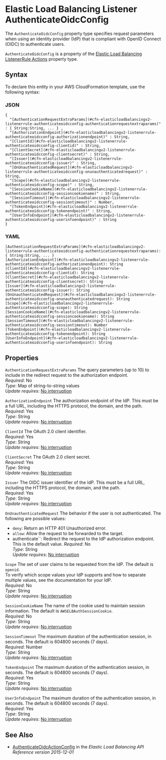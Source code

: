 # Elastic Load Balancing Listener AuthenticateOidcConfig<a name="aws-properties-elasticloadbalancingv2-listenerrule-authenticateoidcconfig"></a>

<a name="aws-properties-elasticloadbalancingv2-listenerrule-authenticateoidcconfig-description"></a>The `AuthenticateOidcConfig` property type specifies request parameters when using an identity provider \(IdP\) that is compliant with OpenID Connect \(OIDC\) to authenticate users\.

<a name="aws-properties-elasticloadbalancingv2-listenerrule-authenticateoidcconfig-inheritance"></a> `AuthenticateOidcConfig` is a property of the [Elastic Load Balancing ListenerRule Actions](aws-properties-elasticloadbalancingv2-listenerrule-actions.md) property type\.

## Syntax<a name="aws-properties-elasticloadbalancingv2-listenerrule-authenticateoidcconfig-syntax"></a>

To declare this entity in your AWS CloudFormation template, use the following syntax:

### JSON<a name="aws-properties-elasticloadbalancingv2-listenerrule-authenticateoidcconfig-syntax.json"></a>

```
{
  "[AuthenticationRequestExtraParams](#cfn-elasticloadbalancingv2-listenerrule-authenticateoidcconfig-authenticationrequestextraparams)" : { String:String, ... } ,
  "[AuthorizationEndpoint](#cfn-elasticloadbalancingv2-listenerrule-authenticateoidcconfig-authorizationendpoint)" : String,
  "[ClientId](#cfn-elasticloadbalancingv2-listenerrule-authenticateoidcconfig-clientid)" : String,
  "[ClientSecret](#cfn-elasticloadbalancingv2-listenerrule-authenticateoidcconfig-clientsecret)" : String,
  "[Issuer](#cfn-elasticloadbalancingv2-listenerrule-authenticateoidcconfig-issuer)" : String,
  "[OnUnauthenticatedRequest](#cfn-elasticloadbalancingv2-listenerrule-authenticateoidcconfig-onunauthenticatedrequest)" : String,
  "[Scope](#cfn-elasticloadbalancingv2-listenerrule-authenticateoidcconfig-scope)" : String,
  "[SessionCookieName](#cfn-elasticloadbalancingv2-listenerrule-authenticateoidcconfig-sessioncookiename)" : String,
  "[SessionTimeout](#cfn-elasticloadbalancingv2-listenerrule-authenticateoidcconfig-sessiontimeout)" : Number,
  "[TokenEndpoint](#cfn-elasticloadbalancingv2-listenerrule-authenticateoidcconfig-tokenendpoint)" : String,
  "[UserInfoEndpoint](#cfn-elasticloadbalancingv2-listenerrule-authenticateoidcconfig-userinfoendpoint)" : String
}
```

### YAML<a name="aws-properties-elasticloadbalancingv2-listenerrule-authenticateoidcconfig-syntax.yaml"></a>

```
[AuthenticationRequestExtraParams](#cfn-elasticloadbalancingv2-listenerrule-authenticateoidcconfig-authenticationrequestextraparams): { String:String, ... }
[AuthorizationEndpoint](#cfn-elasticloadbalancingv2-listenerrule-authenticateoidcconfig-authorizationendpoint): String
[ClientId](#cfn-elasticloadbalancingv2-listenerrule-authenticateoidcconfig-clientid): String
[ClientSecret](#cfn-elasticloadbalancingv2-listenerrule-authenticateoidcconfig-clientsecret): String
[Issuer](#cfn-elasticloadbalancingv2-listenerrule-authenticateoidcconfig-issuer): String
[OnUnauthenticatedRequest](#cfn-elasticloadbalancingv2-listenerrule-authenticateoidcconfig-onunauthenticatedrequest): String
[Scope](#cfn-elasticloadbalancingv2-listenerrule-authenticateoidcconfig-scope): String
[SessionCookieName](#cfn-elasticloadbalancingv2-listenerrule-authenticateoidcconfig-sessioncookiename): String
[SessionTimeout](#cfn-elasticloadbalancingv2-listenerrule-authenticateoidcconfig-sessiontimeout): Number
[TokenEndpoint](#cfn-elasticloadbalancingv2-listenerrule-authenticateoidcconfig-tokenendpoint): String
[UserInfoEndpoint](#cfn-elasticloadbalancingv2-listenerrule-authenticateoidcconfig-userinfoendpoint): String
```

## Properties<a name="aws-properties-elasticloadbalancingv2-listenerrule-authenticateoidcconfig-properties"></a>

`AuthenticationRequestExtraParams`  <a name="cfn-elasticloadbalancingv2-listenerrule-authenticateoidcconfig-authenticationrequestextraparams"></a>
The query parameters \(up to 10\) to include in the redirect request to the authorization endpoint\.  
 *Required*: No  
 *Type*: Map of string\-to\-string values  
*Update requires*: [No interruption](using-cfn-updating-stacks-update-behaviors.md#update-no-interrupt)

`AuthorizationEndpoint`  <a name="cfn-elasticloadbalancingv2-listenerrule-authenticateoidcconfig-authorizationendpoint"></a>
The authorization endpoint of the IdP\. This must be a full URL, including the HTTPS protocol, the domain, and the path\.  
 *Required*: Yes  
 *Type*: String  
*Update requires*: [No interruption](using-cfn-updating-stacks-update-behaviors.md#update-no-interrupt)

`ClientId`  <a name="cfn-elasticloadbalancingv2-listenerrule-authenticateoidcconfig-clientid"></a>
The OAuth 2\.0 client identifier\.  
 *Required*: Yes  
 *Type*: String  
*Update requires*: [No interruption](using-cfn-updating-stacks-update-behaviors.md#update-no-interrupt)

`ClientSecret`  <a name="cfn-elasticloadbalancingv2-listenerrule-authenticateoidcconfig-clientsecret"></a>
The OAuth 2\.0 client secret\.  
 *Required*: Yes  
 *Type*: String  
*Update requires*: [No interruption](using-cfn-updating-stacks-update-behaviors.md#update-no-interrupt)

`Issuer`  <a name="cfn-elasticloadbalancingv2-listenerrule-authenticateoidcconfig-issuer"></a>
The OIDC issuer identifier of the IdP\. This must be a full URL, including the HTTPS protocol, the domain, and the path\.  
 *Required*: Yes  
 *Type*: String  
*Update requires*: [No interruption](using-cfn-updating-stacks-update-behaviors.md#update-no-interrupt)

`OnUnauthenticatedRequest`  <a name="cfn-elasticloadbalancingv2-listenerrule-authenticateoidcconfig-onunauthenticatedrequest"></a>
The behavior if the user is not authenticated\. The following are possible values:  
+ `deny`: Return an HTTP 401 Unauthorized error\.
+ `allow`: Allow the request to be forwarded to the target\.
+ authenticate``: Redirect the request to the IdP authorization endpoint\. This is the default value\.
 *Required*: No  
 *Type*: String  
*Update requires*: [No interruption](using-cfn-updating-stacks-update-behaviors.md#update-no-interrupt)

`Scope`  <a name="cfn-elasticloadbalancingv2-listenerrule-authenticateoidcconfig-scope"></a>
The set of user claims to be requested from the IdP\. The default is `openid`\.   
To verify which scope values your IdP supports and how to separate multiple values, see the documentation for your IdP\.  
 *Required*: No  
 *Type*: String  
*Update requires*: [No interruption](using-cfn-updating-stacks-update-behaviors.md#update-no-interrupt)

`SessionCookieName`  <a name="cfn-elasticloadbalancingv2-listenerrule-authenticateoidcconfig-sessioncookiename"></a>
The name of the cookie used to maintain session information\. The default is `AWSELBAuthSessionCookie`\.  
 *Required*: No  
 *Type*: String  
*Update requires*: [No interruption](using-cfn-updating-stacks-update-behaviors.md#update-no-interrupt)

`SessionTimeout`  <a name="cfn-elasticloadbalancingv2-listenerrule-authenticateoidcconfig-sessiontimeout"></a>
The maximum duration of the authentication session, in seconds\. The default is 604800 seconds \(7 days\)\.  
 *Required*: Number  
 *Type*: String  
*Update requires*: [No interruption](using-cfn-updating-stacks-update-behaviors.md#update-no-interrupt)

`TokenEndpoint`  <a name="cfn-elasticloadbalancingv2-listenerrule-authenticateoidcconfig-tokenendpoint"></a>
The maximum duration of the authentication session, in seconds\. The default is 604800 seconds \(7 days\)\.  
 *Required*: Yes  
 *Type*: String  
*Update requires*: [No interruption](using-cfn-updating-stacks-update-behaviors.md#update-no-interrupt)

`UserInfoEndpoint`  <a name="cfn-elasticloadbalancingv2-listenerrule-authenticateoidcconfig-userinfoendpoint"></a>
The maximum duration of the authentication session, in seconds\. The default is 604800 seconds \(7 days\)\.  
 *Required*: Yes  
 *Type*: String  
*Update requires*: [No interruption](using-cfn-updating-stacks-update-behaviors.md#update-no-interrupt)

## See Also<a name="aws-properties-elasticloadbalancingv2-listenerrule-authenticateoidcconfig-seealso"></a>
+ [AuthenticateOidcActionConfig](https://docs.aws.amazon.com/elasticloadbalancing/latest/APIReference/API_AuthenticateOidcActionConfig.html) in the *Elastic Load Balancing API Reference version 2015\-12\-01*